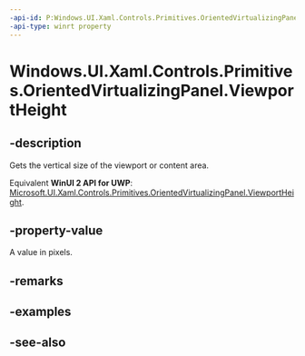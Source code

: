 ```yaml
---
-api-id: P:Windows.UI.Xaml.Controls.Primitives.OrientedVirtualizingPanel.ViewportHeight
-api-type: winrt property
---
```


<!-- Property syntax
public double ViewportHeight { get; }
-->

# Windows.UI.Xaml.Controls.Primitives.OrientedVirtualizingPanel.ViewportHeight

## -description
Gets the vertical size of the viewport or content area.

Equivalent **WinUI 2 API for UWP**: [Microsoft.UI.Xaml.Controls.Primitives.OrientedVirtualizingPanel.ViewportHeight](/windows/winui/api/microsoft.ui.xaml.controls.primitives.orientedvirtualizingpanel.viewportheight).

## -property-value
A value in pixels.

## -remarks

## -examples

## -see-also

